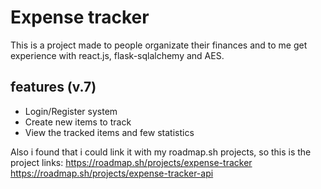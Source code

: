 # Expense tracker
This is a project made to people organizate their finances and to me get experience with react.js, flask-sqlalchemy and AES.
## features (v.7)
- Login/Register system 
- Create new items to track
- View the tracked items and few statistics 

Also i found that i could link it with my
roadmap.sh projects, so this is the project links:
https://roadmap.sh/projects/expense-tracker
https://roadmap.sh/projects/expense-tracker-api